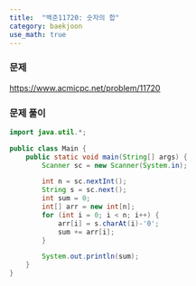 ```yaml
---
title:  "백준11720: 숫자의 합"
category: baekjoon
use_math: true
---
```




### 문제

https://www.acmicpc.net/problem/11720



### 문제 풀이

```java
import java.util.*;

public class Main {
    public static void main(String[] args) {
        Scanner sc = new Scanner(System.in);

        int n = sc.nextInt();
        String s = sc.next();
        int sum = 0;
        int[] arr = new int[n];
        for (int i = 0; i < n; i++) {
            arr[i] = s.charAt(i)-'0';
            sum += arr[i];
        }

        System.out.println(sum);
    }
}
```

